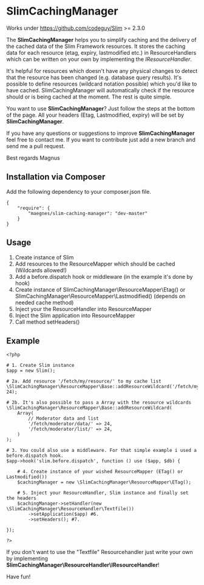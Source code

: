 SlimCachingManager
==================

Works under https://github.com/codeguy/Slim >= 2.3.0

The **SlimCachingManager** helps you to simplify caching and the delivery of the cached data of the Slim Framework resources. It stores the caching data for each resource (etag, expiry, lastmodified etc.) in ResourceHandlers
which can be written on your own by implementing the *IResourceHandler*.

It's helpful for resources which doesn't have any physical changes to detect that the resource has been changed (e.g. database query results). It's possible to define resources (wildcard notation possible) which you'd like to have cached. SlimCachingManager will
automatically check if the resource should or is being cached at the moment. The rest is quite simple.

You want to use **SlimCachingManager**? Just follow the steps at the bottom of the page. All your headers (Etag, Lastmodified, expiry) will be set by **SlimCachingManager**.

If you have any questions or suggestions to improve **SlimCachingManager** feel free to contact me. If you want to contribute just add a new branch and send me a pull request.

Best regards
Magnus

Installation via Composer
--------
Add the following dependency to your composer.json file.

    {
        "require": {
			"maegnes/slim-caching-manager": "dev-master"
        }
    }

Usage
--------
1. Create instance of Slim
2. Add resources to the ResourceMapper which should be cached (Wildcards allowed!)
3. Add a before.dispatch hook or middleware (in the example it's done by hook)
4. Create instance of SlimCachingManager\ResourceMapper\Etag() or SlimCachingManager\ResourceMapper\Lastmodified() (depends on needed cache method)
5. Inject your the ResourceHandler into ResourceMapper
6. Inject the Slim application into ResourceMapper
7. Call method setHeaders()

Example
--------
	<?php
	
	# 1. Create Slim instance
	$app = new Slim();
	
	# 2a. Add resource '/fetch/my/resource/' to my cache list
	\SlimCachingManager\ResourceMapper\Base::addResourceWildcard('/fetch/my/resource/', 24);

	# 2b. It's also possible to pass a Array with the resource wildcards
	\SlimCachingManager\ResourceMapper\Base::addResourceWildcard(
		Array(
			// Moderator data and list
			'/fetch/moderator/data/' => 24,
			'/fetch/moderator/list/' => 24,
		)
	);	
	
	# 3. You could also use a middleware. For that simple example i used a before.dispatch hook.
	$app->hook('slim.before.dispatch', function () use ($app, $db) {

		# 4. Create instance of your wished ResourceMapper (ETag() or Lastmodified())
		$cachingManager = new \SlimCachingManager\ResourceMapper\ETag();

		# 5. Inject your ResourceHandler, Slim instance and finally set the headers
		$cachingManager->setHandler(new \SlimCachingManager\ResourceHandler\Textfile())
			->setApplication($app) #6.
			->setHeaders(); #7.

	});

	?>

If you don't want to use the "Textfile" Resourcehandler just write your own by implementing
**SlimCachingManager\ResourceHandler\IResourceHandler**!

Have fun!